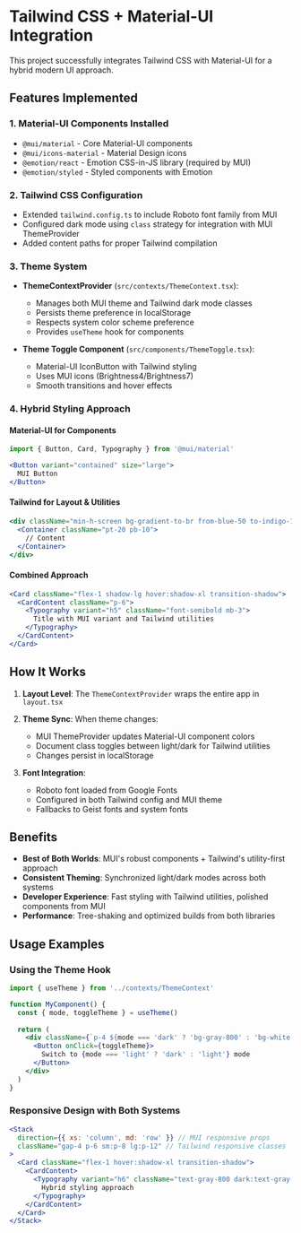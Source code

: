 # Tailwind CSS + Material-UI Integration

This project successfully integrates Tailwind CSS with Material-UI for a hybrid modern UI approach.

## Features Implemented

### 1. Material-UI Components Installed
- `@mui/material` - Core Material-UI components
- `@mui/icons-material` - Material Design icons
- `@emotion/react` - Emotion CSS-in-JS library (required by MUI)
- `@emotion/styled` - Styled components with Emotion

### 2. Tailwind CSS Configuration
- Extended `tailwind.config.ts` to include Roboto font family from MUI
- Configured dark mode using `class` strategy for integration with MUI ThemeProvider
- Added content paths for proper Tailwind compilation

### 3. Theme System
- **ThemeContextProvider** (`src/contexts/ThemeContext.tsx`): 
  - Manages both MUI theme and Tailwind dark mode classes
  - Persists theme preference in localStorage
  - Respects system color scheme preference
  - Provides `useTheme` hook for components

- **Theme Toggle Component** (`src/components/ThemeToggle.tsx`):
  - Material-UI IconButton with Tailwind styling
  - Uses MUI icons (Brightness4/Brightness7)
  - Smooth transitions and hover effects

### 4. Hybrid Styling Approach

#### Material-UI for Components
```jsx
import { Button, Card, Typography } from '@mui/material'

<Button variant="contained" size="large">
  MUI Button
</Button>
```

#### Tailwind for Layout & Utilities
```jsx
<div className="min-h-screen bg-gradient-to-br from-blue-50 to-indigo-100 dark:from-gray-900 dark:to-gray-800">
  <Container className="pt-20 pb-10">
    // Content
  </Container>
</div>
```

#### Combined Approach
```jsx
<Card className="flex-1 shadow-lg hover:shadow-xl transition-shadow">
  <CardContent className="p-6">
    <Typography variant="h5" className="font-semibold mb-3">
      Title with MUI variant and Tailwind utilities
    </Typography>
  </CardContent>
</Card>
```

## How It Works

1. **Layout Level**: The `ThemeContextProvider` wraps the entire app in `layout.tsx`
2. **Theme Sync**: When theme changes:
   - MUI ThemeProvider updates Material-UI component colors
   - Document class toggles between light/dark for Tailwind utilities
   - Changes persist in localStorage

3. **Font Integration**: 
   - Roboto font loaded from Google Fonts
   - Configured in both Tailwind config and MUI theme
   - Fallbacks to Geist fonts and system fonts

## Benefits

- **Best of Both Worlds**: MUI's robust components + Tailwind's utility-first approach
- **Consistent Theming**: Synchronized light/dark modes across both systems
- **Developer Experience**: Fast styling with Tailwind utilities, polished components from MUI
- **Performance**: Tree-shaking and optimized builds from both libraries

## Usage Examples

### Using the Theme Hook
```jsx
import { useTheme } from '../contexts/ThemeContext'

function MyComponent() {
  const { mode, toggleTheme } = useTheme()
  
  return (
    <div className={`p-4 ${mode === 'dark' ? 'bg-gray-800' : 'bg-white'}`}>
      <Button onClick={toggleTheme}>
        Switch to {mode === 'light' ? 'dark' : 'light'} mode
      </Button>
    </div>
  )
}
```

### Responsive Design with Both Systems
```jsx
<Stack 
  direction={{ xs: 'column', md: 'row' }} // MUI responsive props
  className="gap-4 p-6 sm:p-8 lg:p-12" // Tailwind responsive classes
>
  <Card className="flex-1 hover:shadow-xl transition-shadow">
    <CardContent>
      <Typography variant="h6" className="text-gray-800 dark:text-gray-200">
        Hybrid styling approach
      </Typography>
    </CardContent>
  </Card>
</Stack>
```
